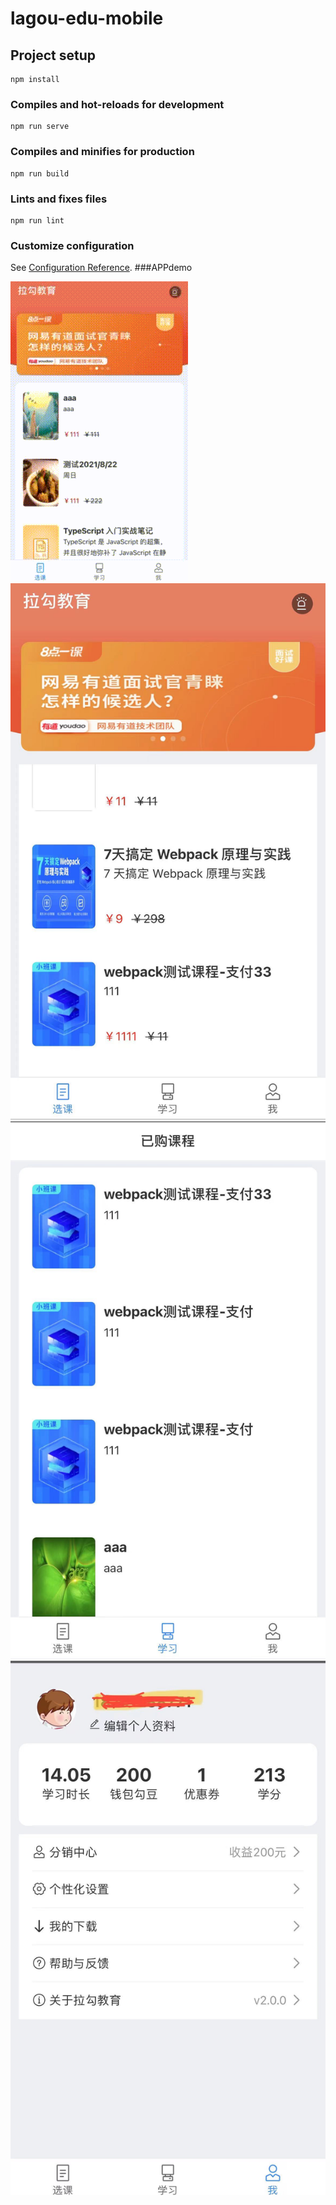 # lagou-edu-mobile

## Project setup
```
npm install
```

### Compiles and hot-reloads for development
```
npm run serve
```

### Compiles and minifies for production
```
npm run build
```

### Lints and fixes files
```
npm run lint
```

### Customize configuration
See [Configuration Reference](https://cli.vuejs.org/config/).
###APPdemo

![](https://github.com/ZubinHuang/lagou-edu-mobile/blob/master/Part4%20Vue/lagou-edu-mobile/demo.gif)
![](https://github.com/ZubinHuang/lagou-edu-mobile/blob/master/Part4%20Vue/lagou-edu-mobile/%E5%BE%AE%E4%BF%A1%E5%9B%BE%E7%89%87_202109012348051.jpg)
![](https://github.com/ZubinHuang/lagou-edu-mobile/blob/master/Part4%20Vue/lagou-edu-mobile/%E5%BE%AE%E4%BF%A1%E5%9B%BE%E7%89%87_202109012348052.jpg)
![](https://github.com/ZubinHuang/lagou-edu-mobile/blob/master/Part4%20Vue/lagou-edu-mobile/%E5%BE%AE%E4%BF%A1%E5%9B%BE%E7%89%87_20210901234805.jpg)
